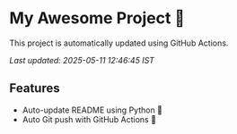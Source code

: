 # My Awesome Project 🚀

This project is automatically updated using GitHub Actions.

_Last updated: 2025-05-11 12:46:45 IST_

## Features
- Auto-update README using Python 🐍
- Auto Git push with GitHub Actions 🤖
